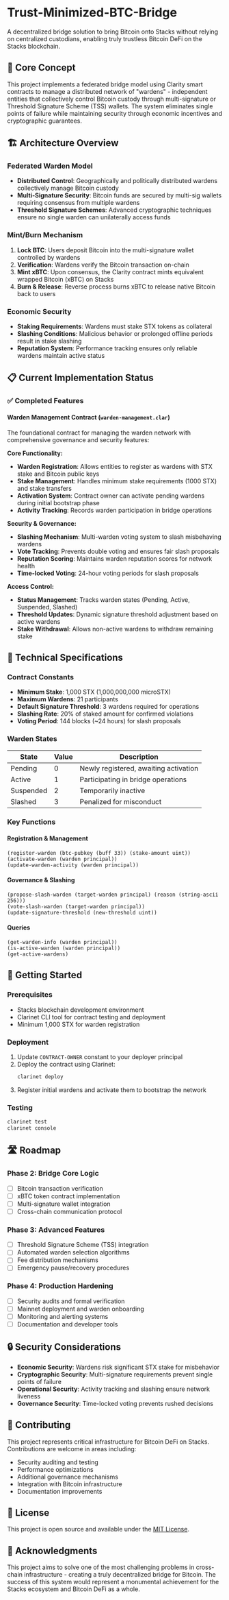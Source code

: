 # Trust-Minimized-BTC-Bridge

A decentralized bridge solution to bring Bitcoin onto Stacks without relying on centralized custodians, enabling truly trustless Bitcoin DeFi on the Stacks blockchain.

## 🎯 Core Concept

This project implements a federated bridge model using Clarity smart contracts to manage a distributed network of "wardens" - independent entities that collectively control Bitcoin custody through multi-signature or Threshold Signature Scheme (TSS) wallets. The system eliminates single points of failure while maintaining security through economic incentives and cryptographic guarantees.

## 🏗️ Architecture Overview

### Federated Warden Model
- **Distributed Control**: Geographically and politically distributed wardens collectively manage Bitcoin custody
- **Multi-Signature Security**: Bitcoin funds are secured by multi-sig wallets requiring consensus from multiple wardens
- **Threshold Signature Schemes**: Advanced cryptographic techniques ensure no single warden can unilaterally access funds

### Mint/Burn Mechanism
1. **Lock BTC**: Users deposit Bitcoin into the multi-signature wallet controlled by wardens
2. **Verification**: Wardens verify the Bitcoin transaction on-chain
3. **Mint xBTC**: Upon consensus, the Clarity contract mints equivalent wrapped Bitcoin (xBTC) on Stacks
4. **Burn & Release**: Reverse process burns xBTC to release native Bitcoin back to users

### Economic Security
- **Staking Requirements**: Wardens must stake STX tokens as collateral
- **Slashing Conditions**: Malicious behavior or prolonged offline periods result in stake slashing
- **Reputation System**: Performance tracking ensures only reliable wardens maintain active status

## 📋 Current Implementation Status

### ✅ Completed Features

#### Warden Management Contract (`warden-management.clar`)

The foundational contract for managing the warden network with comprehensive governance and security features:

**Core Functionality:**
- **Warden Registration**: Allows entities to register as wardens with STX stake and Bitcoin public keys
- **Stake Management**: Handles minimum stake requirements (1000 STX) and stake transfers
- **Activation System**: Contract owner can activate pending wardens during initial bootstrap phase
- **Activity Tracking**: Records warden participation in bridge operations

**Security & Governance:**
- **Slashing Mechanism**: Multi-warden voting system to slash misbehaving wardens
- **Vote Tracking**: Prevents double voting and ensures fair slash proposals
- **Reputation Scoring**: Maintains warden reputation scores for network health
- **Time-locked Voting**: 24-hour voting periods for slash proposals

**Access Control:**
- **Status Management**: Tracks warden states (Pending, Active, Suspended, Slashed)
- **Threshold Updates**: Dynamic signature threshold adjustment based on active wardens
- **Stake Withdrawal**: Allows non-active wardens to withdraw remaining stake

## 🔧 Technical Specifications

### Contract Constants
- **Minimum Stake**: 1,000 STX (1,000,000,000 microSTX)
- **Maximum Wardens**: 21 participants
- **Default Signature Threshold**: 3 wardens required for operations
- **Slashing Rate**: 20% of staked amount for confirmed violations
- **Voting Period**: 144 blocks (~24 hours) for slash proposals

### Warden States
| State | Value | Description |
|-------|-------|-------------|
| Pending | 0 | Newly registered, awaiting activation |
| Active | 1 | Participating in bridge operations |
| Suspended | 2 | Temporarily inactive |
| Slashed | 3 | Penalized for misconduct |

### Key Functions

#### Registration & Management
```clarity
(register-warden (btc-pubkey (buff 33)) (stake-amount uint))
(activate-warden (warden principal))
(update-warden-activity (warden principal))
```

#### Governance & Slashing
```clarity
(propose-slash-warden (target-warden principal) (reason (string-ascii 256)))
(vote-slash-warden (target-warden principal))
(update-signature-threshold (new-threshold uint))
```

#### Queries
```clarity
(get-warden-info (warden principal))
(is-active-warden (warden principal))
(get-active-wardens)
```

## 🚀 Getting Started

### Prerequisites
- Stacks blockchain development environment
- Clarinet CLI tool for contract testing and deployment
- Minimum 1,000 STX for warden registration

### Deployment
1. Update `CONTRACT-OWNER` constant to your deployer principal
2. Deploy the contract using Clarinet:
   ```bash
   clarinet deploy
   ```
3. Register initial wardens and activate them to bootstrap the network

### Testing
```bash
clarinet test
clarinet console
```

## 🛣️ Roadmap

### Phase 2: Bridge Core Logic
- [ ] Bitcoin transaction verification
- [ ] xBTC token contract implementation
- [ ] Multi-signature wallet integration
- [ ] Cross-chain communication protocol

### Phase 3: Advanced Features
- [ ] Threshold Signature Scheme (TSS) integration
- [ ] Automated warden selection algorithms
- [ ] Fee distribution mechanisms
- [ ] Emergency pause/recovery procedures

### Phase 4: Production Hardening
- [ ] Security audits and formal verification
- [ ] Mainnet deployment and warden onboarding
- [ ] Monitoring and alerting systems
- [ ] Documentation and developer tools

## 🔒 Security Considerations

- **Economic Security**: Wardens risk significant STX stake for misbehavior
- **Cryptographic Security**: Multi-signature requirements prevent single points of failure
- **Operational Security**: Activity tracking and slashing ensure network liveness
- **Governance Security**: Time-locked voting prevents rushed decisions

## 🤝 Contributing

This project represents critical infrastructure for Bitcoin DeFi on Stacks. Contributions are welcome in areas including:
- Security auditing and testing
- Performance optimizations
- Additional governance mechanisms
- Integration with Bitcoin infrastructure
- Documentation improvements

## 📄 License

This project is open source and available under the [MIT License](LICENSE).

## 🙏 Acknowledgments

This project aims to solve one of the most challenging problems in cross-chain infrastructure - creating a truly decentralized bridge for Bitcoin. The success of this system would represent a monumental achievement for the Stacks ecosystem and Bitcoin DeFi as a whole.
